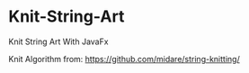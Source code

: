 # Knit-String-Art
Knit String Art With JavaFx

Knit Algorithm from: <https://github.com/midare/string-knitting/>

